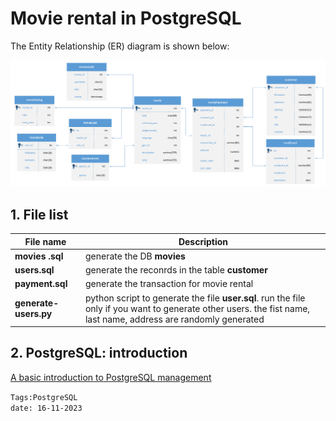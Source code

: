 

<properties
pageTitle = 'Movie Rental in PostgreSQL'
description = "Movie Rental in PostgreSQL"
documentationcenter: na
services = "PostgreSQL"
documentationCenter = "github"
authors = "fabferri"
editor = ""/>

<tags
   ms.service = "Example of PostgreSQL"
   ms.devlang = "na"
   ms.topic = "DB"
   ms.tgt_pltfrm = "linux, windows"
   ms.workload = "PostgreSQL"
   ms.date = "26/11/2023"
   ms.author = "fabferri" />

# Movie rental in PostgreSQL
The Entity Relationship (ER) diagram is shown below:

[![1]][1]


## <a name="list of files"></a>1. File list

| File name             | Description                                                                             |
| --------------------- | --------------------------------------------------------------------------------------- |
| **movies .sql**       | generate the DB **movies**                                                              |
| **users.sql**         | generate the reconrds in the table **customer**                                         |
| **payment.sql**       | generate the transaction for movie rental                                               |
| **generate-users.py** | python script to generate the file **user.sql**. run the file only if you want to generate other users. the fist name, last name, address are randomly generated |


## <a name="PostgreSQL introduction"></a>2. PostgreSQL: introduction
[A basic introduction to PostgreSQL management][def]

`Tags:PostgreSQL` <br>
`date: 16-11-2023`

<!--Image References-->

[1]: ./media/er-diagram.png "Entity Relationship (ER) diagram"

<!--Link References-->

[def]: ./postgresql.md